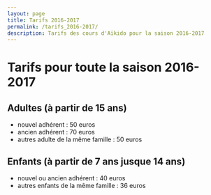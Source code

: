 ```yaml
---
layout: page
title: Tarifs 2016-2017
permalink: /tarifs_2016-2017/
description: Tarifs des cours d'Aïkido pour la saison 2016-2017
---
```

# Tarifs pour toute la saison 2016-2017

## Adultes (à partir de 15 ans)

* nouvel adhérent : 50 euros
* ancien adhérent : 70 euros
* autres adulte de la même famille : 50 euros

## Enfants (à partir de 7 ans jusque 14 ans)

* nouvel ou ancien adhérent : 40 euros 
* autres enfants de la même famille : 36 euros


